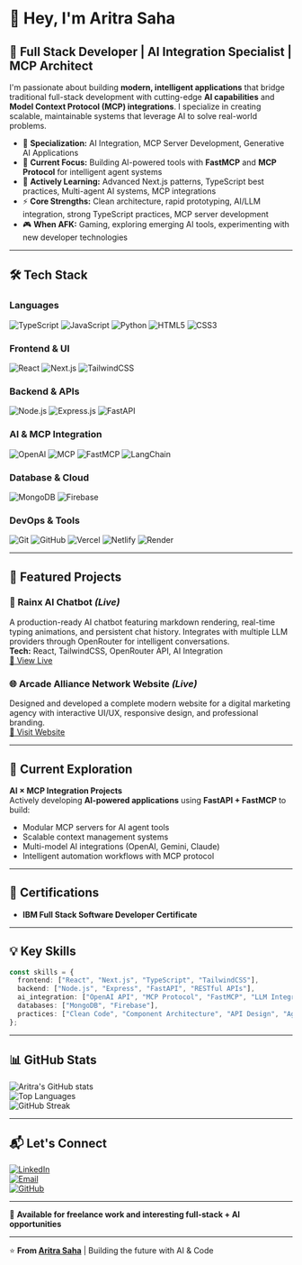 # 👋 Hey, I'm Aritra Saha  

## 🚀 Full Stack Developer | AI Integration Specialist | MCP Architect

I'm passionate about building **modern, intelligent applications** that bridge traditional full-stack development with cutting-edge **AI capabilities** and **Model Context Protocol (MCP) integrations**. I specialize in creating scalable, maintainable systems that leverage AI to solve real-world problems.

- 🤖 **Specialization:** AI Integration, MCP Server Development, Generative AI Applications  
- 🔭 **Current Focus:** Building AI-powered tools with **FastMCP** and **MCP Protocol** for intelligent agent systems  
- 🌱 **Actively Learning:** Advanced Next.js patterns, TypeScript best practices, Multi-agent AI systems, MCP integrations  
- ⚡ **Core Strengths:** Clean architecture, rapid prototyping, AI/LLM integration, strong TypeScript practices, MCP server development  
- 🎮 **When AFK:** Gaming, exploring emerging AI tools, experimenting with new developer technologies  

---

## 🛠 Tech Stack  

### **Languages**  
![TypeScript](https://img.shields.io/badge/TypeScript-3178C6?style=for-the-badge&logo=typescript&logoColor=white)
![JavaScript](https://img.shields.io/badge/JavaScript-F7DF1E?style=for-the-badge&logo=javascript&logoColor=black)
![Python](https://img.shields.io/badge/Python-3776AB?style=for-the-badge&logo=python&logoColor=white)
![HTML5](https://img.shields.io/badge/HTML5-E34F26?style=for-the-badge&logo=html5&logoColor=white)
![CSS3](https://img.shields.io/badge/CSS3-1572B6?style=for-the-badge&logo=css3&logoColor=white)

### **Frontend & UI**  
![React](https://img.shields.io/badge/React-61DAFB?style=for-the-badge&logo=react&logoColor=black)
![Next.js](https://img.shields.io/badge/Next.js-000000?style=for-the-badge&logo=nextdotjs&logoColor=white)
![TailwindCSS](https://img.shields.io/badge/TailwindCSS-38B2AC?style=for-the-badge&logo=tailwind-css&logoColor=white)

### **Backend & APIs**  
![Node.js](https://img.shields.io/badge/Node.js-339933?style=for-the-badge&logo=nodedotjs&logoColor=white)
![Express.js](https://img.shields.io/badge/Express.js-000000?style=for-the-badge&logo=express&logoColor=white)
![FastAPI](https://img.shields.io/badge/FastAPI-009688?style=for-the-badge&logo=fastapi&logoColor=white)

### **AI & MCP Integration**  
![OpenAI](https://img.shields.io/badge/OpenAI-412991?style=for-the-badge&logo=openai&logoColor=white)
![MCP](https://img.shields.io/badge/MCP_Protocol-1E1E1E?style=for-the-badge&logo=openai&logoColor=white)
![FastMCP](https://img.shields.io/badge/FastMCP-4CAF50?style=for-the-badge&logo=fastapi&logoColor=white)
![LangChain](https://img.shields.io/badge/AI_Integration-FF6B6B?style=for-the-badge&logo=chainlink&logoColor=white)

### **Database & Cloud**  
![MongoDB](https://img.shields.io/badge/MongoDB-47A248?style=for-the-badge&logo=mongodb&logoColor=white)
![Firebase](https://img.shields.io/badge/Firebase-FFCA28?style=for-the-badge&logo=firebase&logoColor=black)

### **DevOps & Tools**  
![Git](https://img.shields.io/badge/Git-F05032?style=for-the-badge&logo=git&logoColor=white)
![GitHub](https://img.shields.io/badge/GitHub-181717?style=for-the-badge&logo=github&logoColor=white)
![Vercel](https://img.shields.io/badge/Vercel-000000?style=for-the-badge&logo=vercel&logoColor=white)
![Netlify](https://img.shields.io/badge/Netlify-00C7B7?style=for-the-badge&logo=netlify&logoColor=white)
![Render](https://img.shields.io/badge/Render-46E3B7?style=for-the-badge&logo=render&logoColor=black)

---

## 🌟 Featured Projects  

### 💬 Rainx AI Chatbot *(Live)*  
A production-ready AI chatbot featuring markdown rendering, real-time typing animations, and persistent chat history. Integrates with multiple LLM providers through OpenRouter for intelligent conversations.  
**Tech:** React, TailwindCSS, OpenRouter API, AI Integration  
[🔗 View Live](https://rainx-ai.onrender.com/)

### 🌐 Arcade Alliance Network Website *(Live)*  
Designed and developed a complete modern website for a digital marketing agency with interactive UI/UX, responsive design, and professional branding.   
[🔗 Visit Website](https://www.arcadealliancenetwork.com/)  

---

## 🔬 Current Exploration  

**AI × MCP Integration Projects**  
Actively developing **AI-powered applications** using **FastAPI + FastMCP** to build:
- Modular MCP servers for AI agent tools
- Scalable context management systems  
- Multi-model AI integrations (OpenAI, Gemini, Claude)  
- Intelligent automation workflows with MCP protocol  

---

## 📜 Certifications  
- **IBM Full Stack Software Developer Certificate**  

---

## 💡 Key Skills  

```typescript
const skills = {
  frontend: ["React", "Next.js", "TypeScript", "TailwindCSS"],
  backend: ["Node.js", "Express", "FastAPI", "RESTful APIs"],
  ai_integration: ["OpenAI API", "MCP Protocol", "FastMCP", "LLM Integration"],
  databases: ["MongoDB", "Firebase"],
  practices: ["Clean Code", "Component Architecture", "API Design", "Agile Development"]
};
```

---

## 📊 GitHub Stats  

![Aritra's GitHub stats](https://github-readme-stats.vercel.app/api?username=Rain-09x16&show_icons=true&theme=radical)  
![Top Languages](https://github-readme-stats.vercel.app/api/top-langs/?username=Rain-09x16&layout=compact&theme=radical)  
![GitHub Streak](https://github-readme-streak-stats.herokuapp.com/?user=Rain-09x16&theme=radical)  

---

## 📬 Let's Connect  

[![LinkedIn](https://img.shields.io/badge/LinkedIn-0A66C2?style=for-the-badge&logo=linkedin&logoColor=white)](https://www.linkedin.com/in/aritra-saha-rainx/)  
[![Email](https://img.shields.io/badge/Email-D14836?style=for-the-badge&logo=gmail&logoColor=white)](mailto:aritrasaha7373@gmail.com)  
[![GitHub](https://img.shields.io/badge/GitHub-181717?style=for-the-badge&logo=github&logoColor=white)](https://github.com/Rain-09x16)

---
  
💼 **Available for freelance work and interesting full-stack + AI opportunities**  

---

⭐ **From [Aritra Saha](https://github.com/Rain-09x16)** | Building the future with AI & Code
